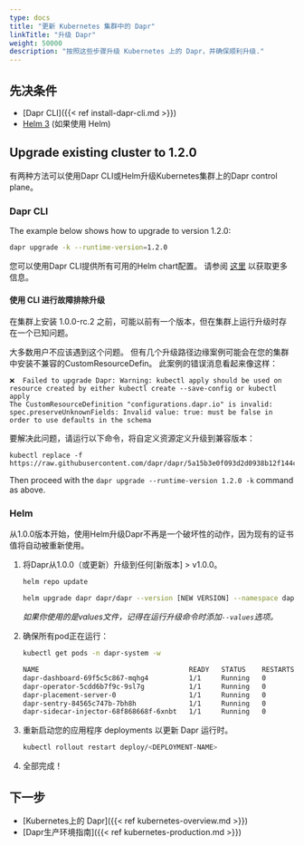 ```yaml
---
type: docs
title: "更新 Kubernetes 集群中的 Dapr"
linkTitle: "升级 Dapr"
weight: 50000
description: "按照这些步骤升级 Kubernetes 上的 Dapr，并确保顺利升级."
---
```


## 先决条件

- [Dapr CLI]({{< ref install-dapr-cli.md >}})
- [Helm 3](https://github.com/helm/helm/releases) (如果使用 Helm)

## Upgrade existing cluster to 1.2.0
有两种方法可以使用Dapr CLI或Helm升级Kubernetes集群上的Dapr control plane。

### Dapr CLI

The example below shows how to upgrade to version 1.2.0:

  ```bash
  dapr upgrade -k --runtime-version=1.2.0
  ```

您可以使用Dapr CLI提供所有可用的Helm chart配置。 请参阅 [这里](https://github.com/dapr/cli#supplying-helm-values) 以获取更多信息。

#### 使用 CLI 进行故障排除升级

在集群上安装 1.0.0-rc.2 之前，可能以前有一个版本，但在集群上运行升级时存在一个已知问题。

大多数用户不应该遇到这个问题。 但有几个升级路径边缘案例可能会在您的集群中安装不兼容的CustomResourceDefin。 此案例的错误消息看起来像这样：

```
❌  Failed to upgrade Dapr: Warning: kubectl apply should be used on resource created by either kubectl create --save-config or kubectl apply
The CustomResourceDefinition "configurations.dapr.io" is invalid: spec.preserveUnknownFields: Invalid value: true: must be false in order to use defaults in the schema

```

要解决此问题，请运行以下命令，将自定义资源定义升级到兼容版本：

```
kubectl replace -f https://raw.githubusercontent.com/dapr/dapr/5a15b3e0f093d2d0938b12f144c7047474a290fe/charts/dapr/crds/configuration.yaml
```

Then proceed with the `dapr upgrade --runtime-version 1.2.0 -k` command as above.

### Helm

从1.0.0版本开始，使用Helm升级Dapr不再是一个破坏性的动作，因为现有的证书值将自动被重新使用。

1. 将Dapr从1.0.0（或更新）升级到任何[新版本] > v1.0.0。

   ```bash
   helm repo update
   ```

   ```bash
   helm upgrade dapr dapr/dapr --version [NEW VERSION] --namespace dapr-system --wait
   ```
   *如果你使用的是values文件，记得在运行升级命令时添加`--values`选项。*

2. 确保所有pod正在运行：

   ```bash
   kubectl get pods -n dapr-system -w

   NAME                                     READY   STATUS    RESTARTS   AGE
   dapr-dashboard-69f5c5c867-mqhg4          1/1     Running   0          42s
   dapr-operator-5cdd6b7f9c-9sl7g           1/1     Running   0          41s
   dapr-placement-server-0                  1/1     Running   0          41s
   dapr-sentry-84565c747b-7bh8h             1/1     Running   0          35s
   dapr-sidecar-injector-68f868668f-6xnbt   1/1     Running   0          41s
   ```

3. 重新启动您的应用程序 deployments 以更新 Dapr 运行时。

   ```bash
   kubectl rollout restart deploy/<DEPLOYMENT-NAME>
   ```

4. 全部完成！

## 下一步

- [Kubernetes上的 Dapr]({{< ref kubernetes-overview.md >}})
- [Dapr生产环境指南]({{< ref kubernetes-production.md >}})
